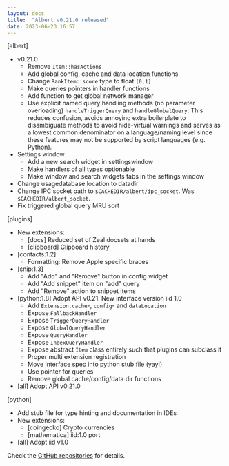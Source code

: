 ```yaml
---
layout: docs
title:  "Albert v0.21.0 released"
date: 2023-06-23 16:57
---
```


[albert]
* v0.21.0
  * Remove `Item::hasActions`
  * Add global config, cache and data location functions
  * Change `RankItem::score` type to float `(0,1]`
  * Make queries pointers in handler functions
  * Add function to get global network manager
  * Use explicit named query handling methods (no parameter overloading) `handleTriggerQuery` and `handleGlobalQuery`. This reduces confusion, avoids annoying extra boilerplate to disambiguate methods to avoid hide-virtual warnings and serves as a lowest common denominator on a language/naming level since these features may not be supported by script languages (e.g. Python).
* Settings window
  * Add a new search widget in settingswindow
  * Make handlers of all types optionable
  * Make window and search widgets tabs in the settings window
* Change usagedatabase location to datadir
* Change IPC socket path to `$CACHEDIR/albert/ipc_socket`. Was `$CACHEDIR/albert_socket`.
* Fix triggered global query MRU sort

[plugins]
* New extensions:
  * [docs] Reduced set of Zeal docsets at hands
  * [clipboard] Clipboard history
* [contacts:1.2]
  * Formatting: Remove Apple specific braces
* [snip:1.3]
  * Add "Add" and "Remove" button in config widget
  * Add "Add snippet" item on "add" query
  * Add "Remove" action to snippet items
* [python:1.8] Adopt API v0.21. New interface version iid 1.0
  * Add `Extension.cache`-, `config`- and `dataLocation`
  * Expose `FallbackHandler`
  * Expose `TriggerQueryHandler`
  * Expose `GlobalQueryHandler`
  * Expose `QueryHandler`
  * Expose `IndexQueryHandler`
  * Expose abstract `Item` class entirely such that plugins can subclass it
  * Proper multi extension registration
  * Move interface spec into python stub file (yay!)
  * Use pointer for queries
  * Remove global cache/config/data dir functions
* [all] Adopt API v0.21.0

[python]
* Add stub file for type hinting and documentation in IDEs
* New extensions:
  * [coingecko] Crypto currencies
  * [mathematica] iid:1.0 port
* [all] Adopt iid v1.0

Check the [GitHub repositories](https://github.com/albertlauncher/albert/commits/v0.21.0) for details.
